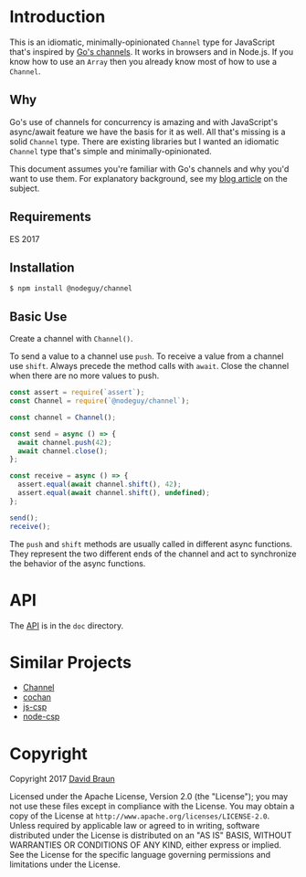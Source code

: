 # Introduction

This is an idiomatic, minimally-opinionated `Channel` type for JavaScript that's
inspired by [Go's channels](https://golang.org/ref/spec#Channel_types).  It
works in browsers and in Node.js.  If you know how to use an `Array` then you
already know most of how to use a `Channel`.

## Why

Go's use of channels for concurrency is amazing and with JavaScript's
async/await feature we have the basis for it as well.  All that's missing is a
solid `Channel` type.  There are existing libraries but I wanted an idiomatic
`Channel` type that's simple and minimally-opinionated.

This document assumes you're familiar with Go's channels and why you'd want to
use them.  For explanatory background, see my [blog
article](https://www.nodeguy.com/channels-for-javascript/) on the subject.

## Requirements

ES 2017

## Installation

```shell
$ npm install @nodeguy/channel
```

## Basic Use

Create a channel with `Channel()`.

To send a value to a channel use `push`.  To receive a value from a channel use
`shift`.  Always precede the method calls with `await`.  Close the channel when
there are no more values to push.

```JavaScript
const assert = require(`assert`);
const Channel = require(`@nodeguy/channel`);

const channel = Channel();

const send = async () => {
  await channel.push(42);
  await channel.close();
};

const receive = async () => {
  assert.equal(await channel.shift(), 42);
  assert.equal(await channel.shift(), undefined);
};

send();
receive();
```

The `push` and `shift` methods are usually called in different async functions.
They represent the two different ends of the channel and act to synchronize the
behavior of the async functions.

# API

The [API](doc/API.md) is in the `doc` directory.

# Similar Projects

* [Channel](https://github.com/gozala/channel)
* [cochan](https://github.com/skozin/cochan)
* [js-csp](https://github.com/ubolonton/js-csp)
* [node-csp](https://github.com/olahol/node-csp)

# Copyright

Copyright 2017 [David Braun](https://www.NodeGuy.com/)

Licensed under the Apache License, Version 2.0 (the "License"); you may not use
these files except in compliance with the License.  You may obtain a copy of the
License at `http://www.apache.org/licenses/LICENSE-2.0`.  Unless required by
applicable law or agreed to in writing, software distributed under the License
is distributed on an "AS IS" BASIS, WITHOUT WARRANTIES OR CONDITIONS OF ANY
KIND, either express or implied.  See the License for the specific language
governing permissions and limitations under the License.
